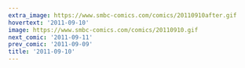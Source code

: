 ```yaml
---
extra_image: https://www.smbc-comics.com/comics/20110910after.gif
hovertext: '2011-09-10'
image: https://www.smbc-comics.com/comics/20110910.gif
next_comic: '2011-09-11'
prev_comic: '2011-09-09'
title: '2011-09-10'
---
```



